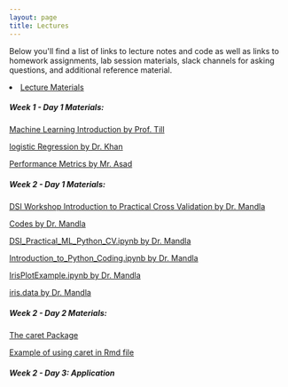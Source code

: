 ```yaml
---
layout: page
title: Lectures
---
```


Below you'll find a list of links to lecture notes and code as well as links to homework assignments, lab session materials, slack channels for asking questions, and additional reference material. 


<li><a href="https://github.com/mlcourseukzn/DSI_Africa_ML_ShortCourse.github.io">Lecture Materials</a></li>

##### Week 1 - Day 1 Materials:

<a href="https://mlcourseukzn.github.io/PDFLectures/Day1/MachineLearningIntro.pdf" download>Machine Learning Introduction by Prof. Till</a>

<a href="https://mlcourseukzn.github.io/PDFLectures/Day1/logisticRegression.pdf" download>logistic Regression by Dr. Khan</a>

<a href="https://mlcourseukzn.github.io/PDFLectures/Day1/PerformanceMetrics.pdf" download>Performance Metrics by Mr. Asad</a>

##### Week 2 - Day 1 Materials:

<a href="https://mlcourseukzn.github.io/PDFLectures/DSI WorkshopIntroduction_to_PracticalCrossValidation.pdf" download>DSI Workshop Introduction to Practical Cross Validation by Dr. Mandla</a>

<a href="https://mlcourseukzn.github.io/PDFLectures/Code.zip" download>Codes by Dr. Mandla</a>

<a href="https://mlcourseukzn.github.io/PDFLectures/DSI_Practical_ML_Python_CV.ipynb" download>DSI_Practical_ML_Python_CV.ipynb by Dr. Mandla</a>

<a href="https://mlcourseukzn.github.io/PDFLectures/Introduction_to_Python_Coding.ipynb" download>Introduction_to_Python_Coding.ipynb by Dr. Mandla</a>

<a href="https://mlcourseukzn.github.io/PDFLectures/IrisPlotExample.ipynb" download>IrisPlotExample.ipynb by Dr. Mandla</a>

<a href="https://mlcourseukzn.github.io/PDFLectures/iris.data" download>iris.data by Dr. Mandla</a>

##### Week 2 - Day 2 Materials:

<a href="https://topepo.github.io/caret/" target="_blank">The caret Package</a>

<a href="https://mlcourseukzn.github.io/PDFLectures/caret package.Rmd" download>Example of using caret in Rmd file</a>

##### Week 2 - Day 3: Application



